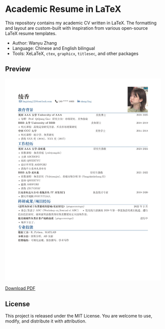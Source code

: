 # Academic Resume in LaTeX

This repository contains my academic CV written in LaTeX. The formatting and layout are custom-built with inspiration from various open-source LaTeX resume templates.

- Author: Wanyu Zhang
- Language: Chinese and English bilingual
- Tools: XeLaTeX, `ctex`, `graphicx`, `titlesec`, and other packages

## Preview
![Resume Preview](./resume_preview.png)

[Download PDF](./resume.pdf)



## License

This project is released under the MIT License. You are welcome to use, modify, and distribute it with attribution.
